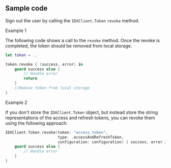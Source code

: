 ## Sample code

Sign out the user by calling the `IDXClient.Token` `revoke` method.

Example 1

The following code shows a call to the `revoke` method. Once the
revoke is completed, the token should be removed from local
storage.

```swift
let token = ..

token.revoke { (success, error) in
    guard success else {
        // Handle error
        return
    }
    //Remove token from local storage
}
```

Example 2

If you don't store the `IDXClient.Token` object, but instead store the string
representations of the access and refresh tokens, you can revoke them using
the following approach:

```swift
IDXClient.Token.revoke(token: "access_token",
                       type: .accessAndRefreshToken,
                       configuration: configuration) { success, error in
    guard success else {
        // Handle error
    }
}
```
